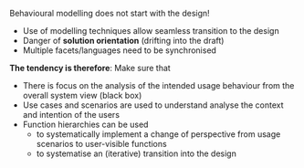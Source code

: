 Behavioural modelling does not start with the design! 
- Use of modelling techniques allow seamless transition to the design
- Danger of **solution orientation** (drifting into the draft)
- Multiple facets/languages need to be synchronised

**The tendency is therefore**: Make sure that
- There is focus on the analysis of the intended usage behaviour from the overall system view (black box)
- Use cases and scenarios are used to understand analyse the context and intention of the users
- Function hierarchies can be used
	- to systematically implement a change of perspective from usage scenarios to user-visible functions
	- to systematise an (iterative) transition into the design